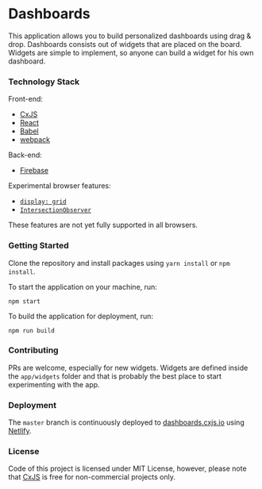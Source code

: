 # Dashboards

This application allows you to build personalized dashboards using drag &amp; drop. Dashboards consists out of widgets
that are placed on the board. Widgets are simple to implement, so anyone can build a widget for his own dashboard.

### Technology Stack 

Front-end:
* [CxJS](https://cxjs.io)
* [React](https://facebook.github.io/react/)
* [Babel](https://babeljs.io/)
* [webpack](https://webpack.js.org/)

Back-end:
* [Firebase](https://firebase.google.com/)

Experimental browser features:

* [`display: grid`](https://developer.mozilla.org/en-US/docs/Web/CSS/CSS_Grid_Layout)
* [`IntersectionObserver`](https://developer.mozilla.org/en-US/docs/Web/API/Intersection_Observer_API)

These features are not yet fully supported in all browsers.

### Getting Started

Clone the repository and install packages using `yarn install` or `npm install`.

To start the application on your machine, run:

```
npm start
```

To build the application for deployment, run:

```
npm run build
```

### Contributing

PRs are welcome, especially for new widgets. Widgets are defined inside the `app/widgets` folder 
and that is probably the best place to start experimenting with the app.  

### Deployment

The `master` branch is continuously deployed to [dashboards.cxjs.io](https://dashboards.cxjs.io) 
using [Netlify](https://www.netlify.com/). 

### License

Code of this project is licensed under MIT License, however, please note that [CxJS](https://cxjs.io) is free 
for non-commercial projects only. 
